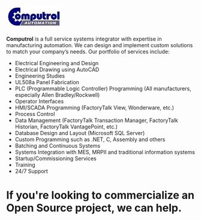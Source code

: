 ![Computrol USA](/docs/images/ComputrolBanner.jpg)

**Computrol** is a full service systems integrator with expertise in manufacturing automation. We can design and implement custom solutions to match your company’s needs. Our portfolio of services include:

- Electrical Engineering and Design
- Electrical Drawing using AutoCAD
- Engineering Studies
- UL508a Panel Fabrication
- PLC (Programmable Logic Controller) Programming (All manufacturers, especially Allen Bradley/Rockwell)
- Operator Interfaces
- HMI/SCADA Programming (FactoryTalk View, Wonderware, etc.)
- Process Control
- Data Management (FactoryTalk Transaction Manager, FactoryTalk Historian, FactoryTalk VantagePoint, etc.)
- Database Design and Layout (Microsoft SQL Server)
- Custom Programming such as .NET, C, Assembly and others
- Batching and Continuous Systems
- Systems Integration with MES, MRPII and traditional information systems
- Startup/Commissioning Services
- Training
- 24/7 Support

# If you're looking to commercialize an Open Source project, we can help.

